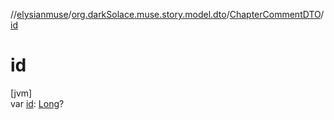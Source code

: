 //[elysianmuse](../../../index.md)/[org.darkSolace.muse.story.model.dto](../index.md)/[ChapterCommentDTO](index.md)/[id](id.md)

# id

[jvm]\
var [id](id.md): [Long](https://kotlinlang.org/api/latest/jvm/stdlib/kotlin/-long/index.html)?
